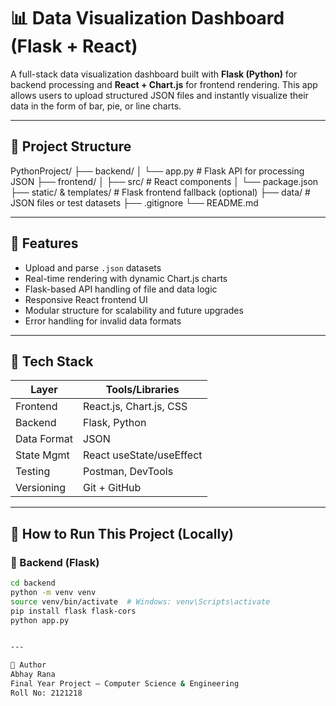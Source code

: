 # 📊 Data Visualization Dashboard (Flask + React)

A full-stack data visualization dashboard built with **Flask (Python)** for backend processing and **React + Chart.js** for frontend rendering. This app allows users to upload structured JSON files and instantly visualize their data in the form of bar, pie, or line charts.

---

## 🧱 Project Structure

PythonProject/
├── backend/
│ └── app.py # Flask API for processing JSON
├── frontend/
│ ├── src/ # React components
│ └── package.json
├── static/ & templates/ # Flask frontend fallback (optional)
├── data/ # JSON files or test datasets
├── .gitignore
└── README.md


---

## 🚀 Features

- Upload and parse `.json` datasets
- Real-time rendering with dynamic Chart.js charts
- Flask-based API handling of file and data logic
- Responsive React frontend UI
- Modular structure for scalability and future upgrades
- Error handling for invalid data formats

---

## 🔧 Tech Stack

| Layer        | Tools/Libraries         |
|--------------|--------------------------|
| Frontend     | React.js, Chart.js, CSS  |
| Backend      | Flask, Python            |
| Data Format  | JSON                     |
| State Mgmt   | React useState/useEffect |
| Testing      | Postman, DevTools        |
| Versioning   | Git + GitHub             |

---

## 📂 How to Run This Project (Locally)

### 🔹 Backend (Flask)
```bash
cd backend
python -m venv venv
source venv/bin/activate  # Windows: venv\Scripts\activate
pip install flask flask-cors
python app.py


---

🧠 Author
Abhay Rana
Final Year Project – Computer Science & Engineering
Roll No: 2121218
